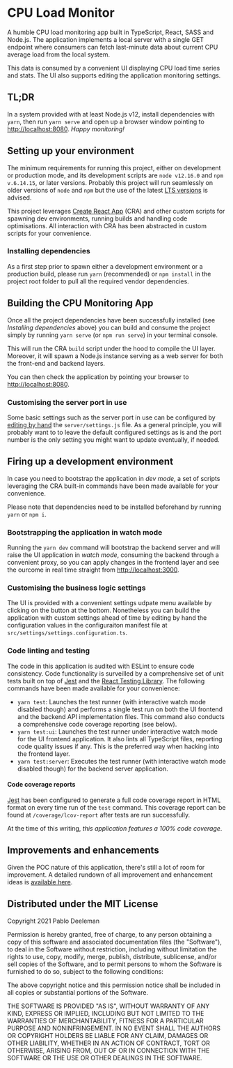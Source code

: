 # CPU Load Monitor

A humble CPU load monitoring app built in TypeScript, React, SASS and Node.js. The application implements a local server with a single GET endpoint where consumers can fetch last-minute data about current CPU average load from the local system.

This data is consumed by a convenient UI displaying CPU load time series and stats. The UI also supports editing the application monitoring settings.

## TL;DR
In a system provided with at least Node.js v12, install dependencies with `yarn`, then run `yarn serve` and open up a browser window pointing to [http://localhost:8080](http://localhost:8080). *Happy monitoring!*

## Setting up your environment
The minimum requirements for running this project, either on development or production mode, and its development scripts are `node v12.16.0` and `npm v.6.14.15`, or later versions. Probably this project will run seamlessly on older versions of `node` and `npm` but the use of the latest [LTS versions](https://nodejs.org/) is advised.

This project leverages [Create React App](https://github.com/facebook/create-react-app) (CRA) and other custom scripts for spawning dev environments, running builds and handling code optimisations. All interaction with CRA has been abstracted in custom scripts for your convenience.

### Installing dependencies
As a first step prior to spawn either a development environment or a production build, please run `yarn` (recommended) or `npm install` in the project root folder to pull all the required vendor dependencies.

## Building the CPU Monitoring App
Once all the project dependencies have been successfully installed (see _Installing dependencies_ above) you can build and consume the project simply by running `yarn serve` (or `npm run serve`) in your terminal console.

This will run the CRA `build` script under the hood to compile the UI layer. Moreover, it will spawn a Node.js instance serving as a web server for both the front-end and backend layers.

You can then check the application by pointing your browser to [http://localhost:8080](http://localhost:8080).

### Customising the server port in use
Some basic settings such as the server port in use can be configured by [editing by hand](server/settings.js) the `server/settings.js` file. As a general principle, you will probably want to to leave the default configured settings as is and the port number is the only setting you might want to update eventually, if needed.

## Firing up a development environment
In case you need to bootstrap the application in _dev mode_, a set of scripts leveraging the CRA built-in commands have been made available for your convenience.

Please note that dependencies need to be installed beforehand by running `yarn` or `npm i`.

### Bootstrapping the application in watch mode
Running the `yarn dev` command will bootstrap the backend server and will raise the UI application in _watch mode_, consuming the backend through a convenient proxy, so you can apply changes in the frontend layer and see the ourcome in real time straight from [http://localhost:3000](http://localhost:3000/).

### Customising the business logic settings
The UI is provided with a convenient settings udpate menu available by clicking on the button at the bottom. Nonetheless you can build the application with custom settings ahead of time by editing by hand the configuration values in the configuraiton manifest file at `src/settings/settings.configuration.ts`.

### Code linting and testing
The code in this application is audited with ESLint to ensure code consistency. Code functionality is surveilled by a comprehensive set of unit tests built on top of [Jest](https://jestjs.io/) and the [React Testing Library](https://testing-library.com/). The following commands have been made available for your convenience:

* `yarn test`: Launches the test runner (with interactive watch mode disabled though) and performs a single test run on both the UI frontend and the backend API implementation files. This command also conducts a comprehensive code coverage reporting (see below).
* `yarn test:ui`: Launches the test runner under interactive watch mode for the UI frontend application. It also lints all TypeScript files, reporting code quality issues if any. This is the preferred way when hacking into the frontend layer.
* `yarn test:server`: Executes the test runner (with interactive watch mode disabled though) for the backend server application.

#### Code coverage reports
[Jest](https://jestjs.io/) has been configured to generate a full code coverage report in HTML format on every time run of the `test` command. This coverage report can be found at `/coverage/lcov-report` after tests are run successfully.

At the time of this writing, *this application features a 100% code coverage*.

## Improvements and enhancements
Given the POC nature of this application, there's still a lot of room for improvement. A detailed rundown of all improvement and enhancement ideas is [available here](docs/todo.md).

## Distributed under the MIT License

Copyright 2021 Pablo Deeleman

Permission is hereby granted, free of charge, to any person obtaining a copy of this software and associated documentation files (the "Software"), to deal in the Software without restriction, including without limitation the rights to use, copy, modify, merge, publish, distribute, sublicense, and/or sell copies of the Software, and to permit persons to whom the Software is furnished to do so, subject to the following conditions:

The above copyright notice and this permission notice shall be included in all copies or substantial portions of the Software.

THE SOFTWARE IS PROVIDED "AS IS", WITHOUT WARRANTY OF ANY KIND, EXPRESS OR IMPLIED, INCLUDING BUT NOT LIMITED TO THE WARRANTIES OF MERCHANTABILITY, FITNESS FOR A PARTICULAR PURPOSE AND NONINFRINGEMENT. IN NO EVENT SHALL THE AUTHORS OR COPYRIGHT HOLDERS BE LIABLE FOR ANY CLAIM, DAMAGES OR OTHER LIABILITY, WHETHER IN AN ACTION OF CONTRACT, TORT OR OTHERWISE, ARISING FROM, OUT OF OR IN CONNECTION WITH THE SOFTWARE OR THE USE OR OTHER DEALINGS IN THE SOFTWARE.